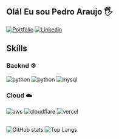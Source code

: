 ## Olá! Eu sou Pedro Araujo 🖐️

[![Portfólio](https://img.shields.io/website?label=www.pedroaraujo.dev&style=for-the-badge&url=https://www.pedroaraujo.dev)](https://www.pedroaraujo.dev)
[![Linkedin](https://img.shields.io/badge/LinkedIn-0077B5?style=for-the-badge&logo=linkedin&logoColor=white)](https://www.linkedin.com/in/eupsa/)

## Skills

<div style="display: inline_block">  
  <h3>Backnd ⚙️</h3>
  <img align="center" alt="python" src="https://img.shields.io/badge/python-3776AB?style=for-the-badge&logo=python&logoColor=white" />
  <img align="center" alt="python" src="https://img.shields.io/badge/PHP-777BB4?style=for-the-badge&logo=php&logoColor=white" />
  <img align="center" alt="mysql" src="https://img.shields.io/badge/MySQL-00000F?style=for-the-badge&logo=mysql&logoColor=white" />

  <h3>Cloud ☁️</h3>
  <img align="center" alt="aws" src="https://img.shields.io/badge/Amazon_AWS-232F3E?style=for-the-badge&logo=amazon-aws&logoColor=white" />
  <img align="center" alt="cloudflare" src="https://img.shields.io/badge/Cloudflare-F38020?style=for-the-badge&logo=Cloudflare&logoColor=white" />
  <img align="center" alt="vercel" src="https://img.shields.io/badge/Vercel-000000?style=for-the-badge&logo=vercel&logoColor=white" />
</div><br/>

![GitHub stats](https://github-readme-stats.vercel.app/api?username=eupsa&show_icons=true&theme=dark&locale=pt-br)
![Top Langs](https://github-readme-stats.vercel.app/api/top-langs/?username=eupsa&layout=compact&theme=dark&locale=pt-br)

